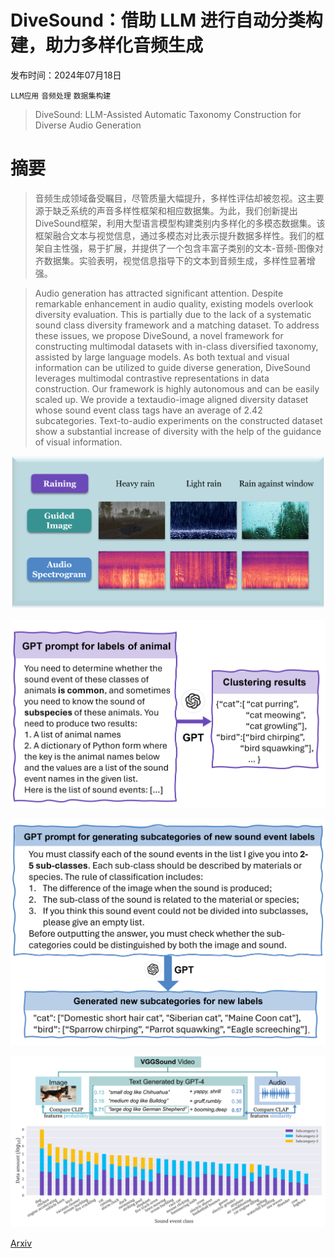 # DiveSound：借助 LLM 进行自动分类构建，助力多样化音频生成

发布时间：2024年07月18日

`LLM应用` `音频处理` `数据集构建`

> DiveSound: LLM-Assisted Automatic Taxonomy Construction for Diverse Audio Generation

# 摘要

> 音频生成领域备受瞩目，尽管质量大幅提升，多样性评估却被忽视。这主要源于缺乏系统的声音多样性框架和相应数据集。为此，我们创新提出DiveSound框架，利用大型语言模型构建类别内多样化的多模态数据集。该框架融合文本与视觉信息，通过多模态对比表示提升数据多样性。我们的框架自主性强，易于扩展，并提供了一个包含丰富子类别的文本-音频-图像对齐数据集。实验表明，视觉信息指导下的文本到音频生成，多样性显著增强。

> Audio generation has attracted significant attention. Despite remarkable enhancement in audio quality, existing models overlook diversity evaluation. This is partially due to the lack of a systematic sound class diversity framework and a matching dataset. To address these issues, we propose DiveSound, a novel framework for constructing multimodal datasets with in-class diversified taxonomy, assisted by large language models. As both textual and visual information can be utilized to guide diverse generation, DiveSound leverages multimodal contrastive representations in data construction. Our framework is highly autonomous and can be easily scaled up. We provide a textaudio-image aligned diversity dataset whose sound event class tags have an average of 2.42 subcategories. Text-to-audio experiments on the constructed dataset show a substantial increase of diversity with the help of the guidance of visual information.

![DiveSound：借助 LLM 进行自动分类构建，助力多样化音频生成](../../../paper_images/2407.13198/introp.png)

![DiveSound：借助 LLM 进行自动分类构建，助力多样化音频生成](../../../paper_images/2407.13198/gptfigure1.png)

![DiveSound：借助 LLM 进行自动分类构建，助力多样化音频生成](../../../paper_images/2407.13198/gptfigure2.png)

![DiveSound：借助 LLM 进行自动分类构建，助力多样化音频生成](../../../paper_images/2407.13198/bigfigure.png)

[Arxiv](https://arxiv.org/abs/2407.13198)